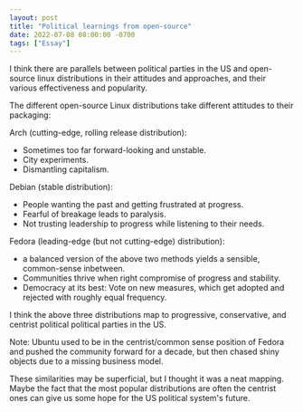 ```yaml
---
layout: post
title: "Political learnings from open-source"
date: 2022-07-08 08:00:00 -0700
tags: ["Essay"]
---
```


I think there are parallels between political parties in the US and open-source linux distributions in their attitudes and approaches, and their various effectiveness and popularity.

The different open-source Linux distributions take different attitudes to their packaging:

Arch (cutting-edge, rolling release distribution):

- Sometimes too far forward-looking and unstable.
- City experiments.
- Dismantling capitalism.

Debian (stable distribution):

- People wanting the past and getting frustrated at progress.
- Fearful of breakage leads to paralysis.
- Not trusting leadership to progress while listening to their needs.

Fedora (leading-edge (but not cutting-edge) distribution):

- a balanced version of the above two methods yields a sensible, common-sense inbetween.
- Communities thrive when right compromise of progress and stability.
- Democracy at its best: Vote on new measures, which get adopted and rejected with roughly equal frequency.

I think the above three distributions map to progressive, conservative, and centrist political political parties in the US.

Note: Ubuntu used to be in the centrist/common sense position of Fedora and pushed the community forward for a decade, but then chased shiny objects due to a missing business model.

These similarities may be superficial, but I thought it was a neat mapping. Maybe the fact that the most popular distributions are often the centrist ones can give us some hope for the US political system's future.
